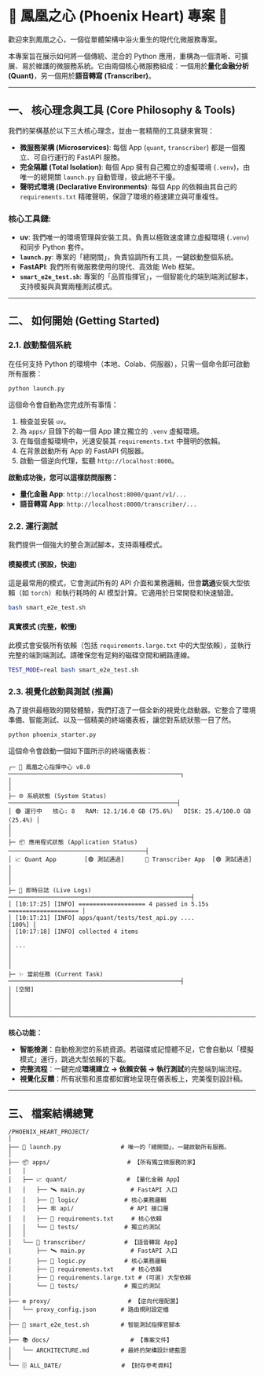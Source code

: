 # 🚀 鳳凰之心 (Phoenix Heart) 專案 🚀

歡迎來到鳳凰之心，一個從單體架構中浴火重生的現代化微服務專案。

本專案旨在展示如何將一個傳統、混合的 Python 應用，重構為一個清晰、可擴展、易於維護的微服務系統。它由兩個核心微服務組成：一個用於**量化金融分析 (Quant)**，另一個用於**語音轉寫 (Transcriber)**。

---

## 一、 核心理念與工具 (Core Philosophy & Tools)

我們的架構基於以下三大核心理念，並由一套精簡的工具鏈來實現：

- **微服務架構 (Microservices)**: 每個 App (`quant`, `transcriber`) 都是一個獨立、可自行運行的 FastAPI 服務。
- **完全隔離 (Total Isolation)**: 每個 App 擁有自己獨立的虛擬環境 (`.venv`)，由唯一的總開關 `launch.py` 自動管理，彼此絕不干擾。
- **聲明式環境 (Declarative Environments)**: 每個 App 的依賴由其自己的 `requirements.txt` 精確聲明，保證了環境的極速建立與可重複性。

### 核心工具鏈:

- **uv**: 我們唯一的環境管理與安裝工具。負責以極致速度建立虛擬環境 (`.venv`) 和同步 Python 套件。
- **`launch.py`**: 專案的「總開關」，負責協調所有工具，一鍵啟動整個系統。
- **FastAPI**: 我們所有微服務使用的現代、高效能 Web 框架。
- **`smart_e2e_test.sh`**: 專案的「品質指揮官」，一個智能化的端到端測試腳本，支持模擬與真實兩種測試模式。

---

## 二、 如何開始 (Getting Started)

### 2.1. 啟動整個系統

在任何支持 Python 的環境中（本地、Colab、伺服器），只需一個命令即可啟動所有服務：

```bash
python launch.py
```

這個命令會自動為您完成所有事情：
1.  檢查並安裝 `uv`。
2.  為 `apps/` 目錄下的每一個 App 建立獨立的 `.venv` 虛擬環境。
3.  在每個虛擬環境中，光速安裝其 `requirements.txt` 中聲明的依賴。
4.  在背景啟動所有 App 的 FastAPI 伺服器。
5.  啟動一個逆向代理，監聽 `http://localhost:8000`。

**啟動成功後，您可以這樣訪問服務：**
- **量化金融 App**: `http://localhost:8000/quant/v1/...`
- **語音轉寫 App**: `http://localhost:8000/transcriber/...`

### 2.2. 運行測試

我們提供一個強大的整合測試腳本，支持兩種模式。

#### 模擬模式 (預設，快速)

這是最常用的模式，它會測試所有的 API 介面和業務邏輯，但會**跳過**安裝大型依賴（如 `torch`）和執行耗時的 AI 模型計算。它適用於日常開發和快速驗證。

```bash
bash smart_e2e_test.sh
```

#### 真實模式 (完整，較慢)

此模式會安裝所有依賴（包括 `requirements.large.txt` 中的大型依賴），並執行完整的端到端測試。請確保您有足夠的磁碟空間和網路連線。

```bash
TEST_MODE=real bash smart_e2e_test.sh
```

### 2.3. 視覺化啟動與測試 (推薦)

為了提供最極致的開發體驗，我們打造了一個全新的視覺化啟動器。它整合了環境準備、智能測試、以及一個精美的終端儀表板，讓您對系統狀態一目了然。

```bash
python phoenix_starter.py
```

這個命令會啟動一個如下圖所示的終端儀表板：

```text
┌─ 🚀 鳳凰之心指揮中心 v8.0 ─────────────────────────────────────────────────┐
│                                                                              │
├─ 🌐 系統狀態 (System Status) ────────────────────────────────────────────────┤
│ 🟢 運行中   核心: 8   RAM: 12.1/16.0 GB (75.6%)   DISK: 25.4/100.0 GB (25.4%) │
│                                                                              │
├─ 📦 應用程式狀態 (Application Status) ───────────────────────────────────────┤
│ 📈 Quant App        [🟢 測試通過]      🎤 Transcriber App  [🟢 測試通過]         │
│                                                                              │
├─ 📜 即時日誌 (Live Logs) ────────────────────────────────────────────────────┤
│ [10:17:25] [INFO] =================== 4 passed in 5.15s ==================== │
│ [10:17:21] [INFO] apps/quant/tests/test_api.py ....                      [100%] │
│ [10:17:18] [INFO] collected 4 items                                          │
│ ...                                                                          │
│                                                                              │
├─ ✨ 當前任務 (Current Task) ─────────────────────────────────────────────────┤
│ [空閒]                                                                       │
│                                                                              │
└──────────────────────────────────────────────────────────────────────────────┘
```

**核心功能：**
- **智能檢測**：自動檢測您的系統資源。若磁碟或記憶體不足，它會自動以「模擬模式」運行，跳過大型依賴的下載。
- **完整流程**：一鍵完成**環境建立 -> 依賴安裝 -> 執行測試**的完整端到端流程。
- **視覺化反饋**：所有狀態和進度都如實地呈現在儀表板上，完美復刻設計稿。

---

## 三、 檔案結構總覽

```
/PHOENIX_HEART_PROJECT/
│
├── 🚀 launch.py                 # 唯一的「總開關」，一鍵啟動所有服務。
│
├── 📦 apps/                      # 【所有獨立微服務的家】
│   │
│   ├── 📈 quant/                 # 【量化金融 App】
│   │   ├── 🛰️ main.py             # FastAPI 入口
│   │   ├── 🧠 logic/             # 核心業務邏輯
│   │   ├── 🕸️ api/                # API 接口層
│   │   ├── 📜 requirements.txt     # 核心依賴
│   │   └── 🧪 tests/             # 獨立的測試
│   │
│   └── 🎤 transcriber/           # 【語音轉寫 App】
│       ├── 🛰️ main.py             # FastAPI 入口
│       ├── 🧠 logic.py           # 核心業務邏輯
│       ├── 📜 requirements.txt     # 核心依賴
│       ├── 📜 requirements.large.txt # (可選) 大型依賴
│       └── 🧪 tests/             # 獨立的測試
│
├── ⚙️ proxy/                      # 【逆向代理配置】
│   └── proxy_config.json       # 路由規則設定檔
│
├── 📜 smart_e2e_test.sh         # 智能測試指揮官腳本
│
├── 📚 docs/                       # 【專案文件】
│   └── ARCHITECTURE.md         # 最終的架構設計總藍圖
│
└── 🗄️ ALL_DATE/                 # 【封存參考資料】
```
